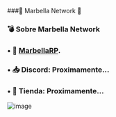 ###🧊 Marbella Network 🧊

### 💣 Sobre Marbella Network

### • 🌴 [MarbellaRP](https://discord.gg/marbellarp).
### • 📥 Discord: Proximamente...
### • 🎁 Tienda: Proximamente...

![image](https://cdn.discordapp.com/attachments/1000439431599226891/1000800414914052196/Logo_Marbella_Animado_By_Drekoo.gif)
